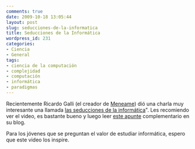 ```yaml
---
comments: true
date: 2009-10-18 13:05:44
layout: post
slug: seducciones-de-la-informatica
title: Seducciones de la Informática
wordpress_id: 231
categories:
- Ciencia
- General
tags:
- ciencia de la computación
- complejidad
- computación
- informática
- paradigmas
---
```


Recientemente Ricardo Galli (el creador de [Meneame](http://www.meneame.net/)) dió una charla muy interesante una llamada [las seducciones de la informática](http://www.vivamerica.com/madrid/programacion/innovacion/atomos-versus-bits/ricardo-galli-las-seducciones-de-la-informatica#top)". Les recomiendo ver el video, es bastante bueno y luego leer [este apunte](http://gallir.wordpress.com/2009/10/13/anotaciones-cientificas-de-seducciones-de-la-informatica/) complementario en su blog.

Para los jóvenes que se preguntan el valor de estudiar informática, espero que este video los inspire.



